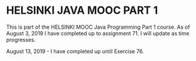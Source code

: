 # HELSINKI JAVA MOOC PART 1

This is part of the HELSINKI MOOC Java Programming Part 1 course. As of August 3, 2019 I have completed up to assignment 71. I will update as time progresses.

August 13, 2019 - I have completed up until Exercise 76.